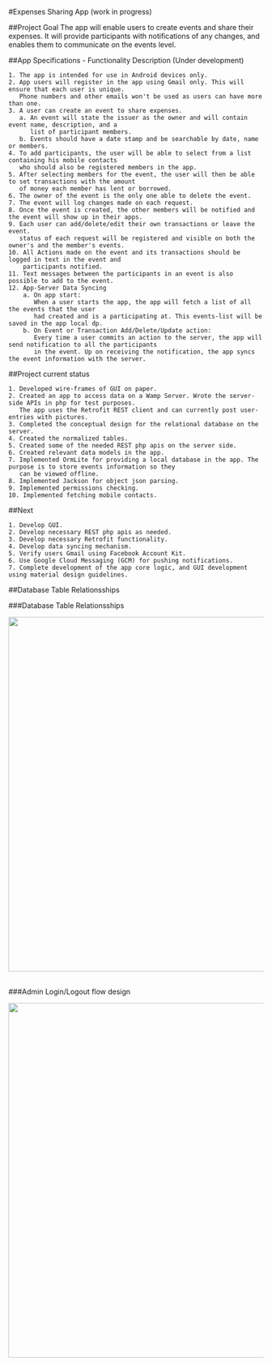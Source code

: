#Expenses Sharing App (work in progress)

##Project Goal
The app will enable users to create events and share their expenses. It will provide participants 
with notifications of any changes, and enables them to communicate on the events level. 

##App Specifications - Functionality Description (Under development)
```
1. The app is intended for use in Android devices only. 
2. App users will register in the app using Gmail only. This will ensure that each user is unique. 
   Phone numbers and other emails won't be used as users can have more than one.
3. A user can create an event to share expenses. 
   a. An event will state the issuer as the owner and will contain event name, description, and a 
      list of participant members. 
   b. Events should have a date stamp and be searchable by date, name or members.
4. To add participants, the user will be able to select from a list containing his mobile contacts 
   who should also be registered members in the app. 
5. After selecting members for the event, the user will then be able to set transactions with the amount 
   of money each member has lent or borrowed. 
6. The owner of the event is the only one able to delete the event. 
7. The event will log changes made on each request. 
8. Once the event is created, the other members will be notified and the event will show up in their apps. 
9. Each user can add/delete/edit their own transactions or leave the event. 
   status of each request will be registered and visible on both the owner's and the member's events.  
10. All Actions made on the event and its transactions should be logged in text in the event and 
    participants notified.
11. Text messages between the participants in an event is also possible to add to the event. 
12. App-Server Data Syncing
    a. On app start: 
       When a user starts the app, the app will fetch a list of all the events that the user
       had created and is a participating at. This events-list will be saved in the app local dp. 
    b. On Event or Transaction Add/Delete/Update action:
       Every time a user commits an action to the server, the app will send notification to all the participants
       in the event. Up on receiving the notification, the app syncs the event information with the server.     
```

##Project current status
```
1. Developed wire-frames of GUI on paper.
2. Created an app to access data on a Wamp Server. Wrote the server-side APIs in php for test purposes. 
   The app uses the Retrofit REST client and can currently post user-entries with pictures. 
3. Completed the conceptual design for the relational database on the server.
4. Created the normalized tables.
5. Created some of the needed REST php apis on the server side.
6. Created relevant data models in the app.
7. Implemented OrmLite for providing a local database in the app. The purpose is to store events information so they 
   can be viewed offline.
8. Implemented Jackson for object json parsing. 
9. Implemented permissions checking.
10. Implemented fetching mobile contacts. 
```

##Next
```
1. Develop GUI.
2. Develop necessary REST php apis as needed.
3. Develop necessary Retrofit functionality.
4. Develop data syncing mechanism.
5. Verify users Gmail using Facebook Account Kit.
6. Use Google Cloud Messaging (GCM) for pushing notifications.
7. Complete development of the app core logic, and GUI development using material design guidelines.
```

##Database Table Relationsships 

###Database Table Relationsships 

<img src="https://github.com/Jagerfield/Expenses-Sharing-App/blob/master/msc/Expenses%20Sharing%20DB.PNG" width="700"/> &#160;

###Admin Login/Logout flow design

<img src="https://github.com/Jagerfield/Expenses-Sharing-App/blob/master/msc/Diagrams/Admin%20login_logout%20flow.png" width="700"/> &#160;

